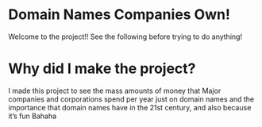 # Domain Names Companies Own!

Welcome to the project!! See the following before trying to do anything!

# Why did I make the project?

I made this project to see the mass amounts of money that Major companies and corporations spend per year just on domain names and the importance that domain names have in the 21st century, and also because it’s fun Bahaha 



